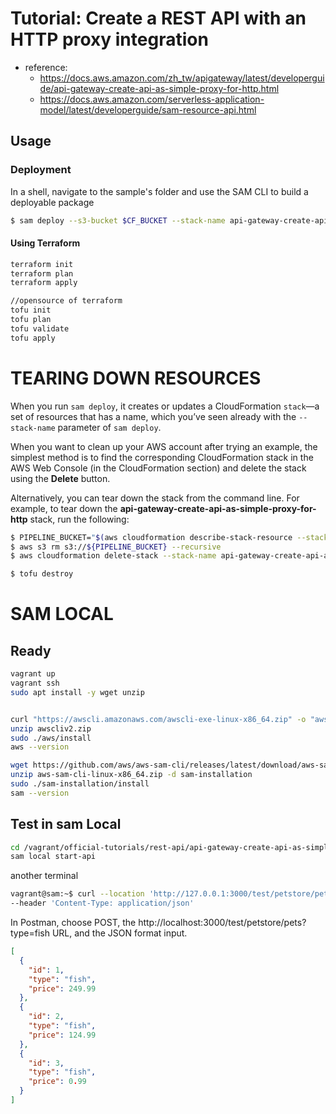# Tutorial: Create a REST API with an HTTP proxy integration
* reference:
  * https://docs.aws.amazon.com/zh_tw/apigateway/latest/developerguide/api-gateway-create-api-as-simple-proxy-for-http.html
  * https://docs.aws.amazon.com/serverless-application-model/latest/developerguide/sam-resource-api.html

## Usage
### Deployment
In a shell, navigate to the sample's folder and use the SAM CLI to build a deployable package
```bash
$ sam deploy --s3-bucket $CF_BUCKET --stack-name api-gateway-create-api-as-simple-proxy-for-http --capabilities CAPABILITY_IAM
```
#### Using Terraform
```bash
terraform init
terraform plan 
terraform apply 

//opensource of terraform
tofu init
tofu plan 
tofu validate 
tofu apply 
```

# TEARING DOWN RESOURCES
When you run `sam deploy`, it creates or updates a CloudFormation `stack`—a set of resources that has a name, which you’ve seen already with the `--stack-name` parameter of `sam deploy`.

When you want to clean up your AWS account after trying an example, the simplest method is to find the corresponding CloudFormation stack in the AWS Web Console (in the CloudFormation section) and delete the stack using the **Delete** button.

Alternatively, you can tear down the stack from the command line. For example, to tear down the **api-gateway-create-api-as-simple-proxy-for-http** stack, run the following:
```bash
$ PIPELINE_BUCKET="$(aws cloudformation describe-stack-resource --stack-name api-gateway-create-api-as-simple-proxy-for-http --logical-resource-id PipelineStartBucket --query 'StackResourceDetail.PhysicalResourceId' --output text)" 
$ aws s3 rm s3://${PIPELINE_BUCKET} --recursive
$ aws cloudformation delete-stack --stack-name api-gateway-create-api-as-simple-proxy-for-http

$ tofu destroy
```

# SAM LOCAL
## Ready
```bash
vagrant up
vagrant ssh
sudo apt install -y wget unzip


curl "https://awscli.amazonaws.com/awscli-exe-linux-x86_64.zip" -o "awscliv2.zip"
unzip awscliv2.zip
sudo ./aws/install
aws --version

wget https://github.com/aws/aws-sam-cli/releases/latest/download/aws-sam-cli-linux-x86_64.zip
unzip aws-sam-cli-linux-x86_64.zip -d sam-installation
sudo ./sam-installation/install
sam --version
```
## Test in sam Local
```bash
cd /vagrant/official-tutorials/rest-api/api-gateway-create-api-as-simple-proxy-for-http/
sam local start-api
```
another terminal
```bash
vagrant@sam:~$ curl --location 'http://127.0.0.1:3000/test/petstore/pets?type=fish' \
--header 'Content-Type: application/json'  
```

In Postman, choose POST, the http://localhost:3000/test/petstore/pets?type=fish URL, and the JSON format input.
```json
[
  {
    "id": 1,
    "type": "fish",
    "price": 249.99
  },
  {
    "id": 2,
    "type": "fish",
    "price": 124.99
  },
  {
    "id": 3,
    "type": "fish",
    "price": 0.99
  }
]
```
